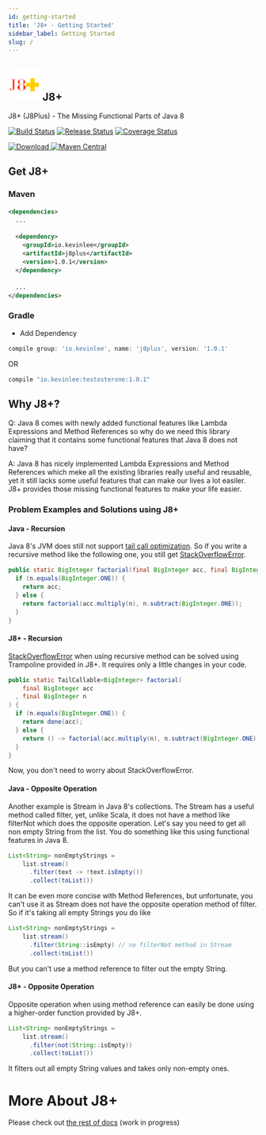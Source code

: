 ```yaml
---
id: getting-started
title: 'J8+ - Getting Started'
sidebar_label: Getting Started
slug: /
---
```


## ![](/img/j8plus-logo-64x64.png) J8+
J8+ (J8Plus) - The Missing Functional Parts of Java 8

[![Build Status](https://github.com/Kevin-Lee/j8plus/workflows/Build/badge.svg)](https://github.com/Kevin-Lee/j8plus/actions?workflow=Build)
[![Release Status](https://github.com/Kevin-Lee/j8plus/workflows/Release/badge.svg)](https://github.com/Kevin-Lee/j8plus/actions?workflow=Release) [![Coverage Status](https://coveralls.io/repos/Kevin-Lee/j8plus/badge.svg)](https://coveralls.io/r/Kevin-Lee/j8plus)

[![Download](https://api.bintray.com/packages/kevinlee/maven/j8plus/images/download.svg) ](https://bintray.com/kevinlee/maven/j8plus/_latestVersion)
[![Maven Central](https://maven-badges.herokuapp.com/maven-central/io.kevinlee/j8plus/badge.svg)](https://search.maven.org/artifact/io.kevinlee/j8plus)


## Get J8+

### Maven

```xml
<dependencies>
  ...

  <dependency>
    <groupId>io.kevinlee</groupId>
    <artifactId>j8plus</artifactId>
    <version>1.0.1</version>
  </dependency>

  ...
</dependencies>
```

### Gradle
* Add Dependency

```gradle
compile group: 'io.kevinlee', name: 'j8plus', version: '1.0.1'
```
  OR

```gradle
compile "io.kevinlee:testosterone:1.0.1"
```


## Why J8+?
Q: Java 8 comes with newly added functional features like Lambda Expressions and Method References so why do we need this library claiming that it contains some functional features that Java 8 does not have?

A: Java 8 has nicely implemented Lambda Expressions and Method References which meke all the existing libraries really useful and reusable, yet it still lacks some useful features that can make our lives a lot easiler. J8+ provides those missing functional features to make your life easier.

### Problem Examples and Solutions using J8+

#### Java - Recursion

Java 8's JVM does still not support [tail call optimization](http://en.wikipedia.org/wiki/Tail_call). So if you write a recursive method like the following one, you still get [StackOverflowError](http://docs.oracle.com/javase/8/docs/api/java/lang/StackOverflowError.html).

```java
public static BigInteger factorial(final BigInteger acc, final BigInteger n) {
  if (n.equals(BigInteger.ONE)) {
    return acc;
  } else {
    return factorial(acc.multiply(n), n.subtract(BigInteger.ONE));
  }
}
```

#### J8+ - Recursion
[StackOverflowError](http://docs.oracle.com/javase/8/docs/api/java/lang/StackOverflowError.html) when using recursive method can be solved using Trampoline provided in J8+. It requires only a little changes in your code.

```java
public static TailCallable<BigInteger> factorial(
    final BigInteger acc
  , final BigInteger n
) {
  if (n.equals(BigInteger.ONE)) {
    return done(acc);
  } else {
    return () -> factorial(acc.multiply(n), n.subtract(BigInteger.ONE));
  }
}
```
Now, you don't need to worry about StackOverflowError.

#### Java - Opposite Operation

Another example is Stream in Java 8's collections. The Stream has a useful method called filter, yet, unlike Scala, it does not have a method like filterNot which does the opposite operation. Let's say you need to get all non empty String from the list. You do something like this using functional features in Java 8.

```java
List<String> nonEmptyStrings =
    list.stream()
      .filter(text -> !text.isEmpty())
      .collect(toList())

```

It can be even more concise with Method References, but unfortunate, you can't use it as Stream does not have the opposite operation method of filter.  So if it's taking all empty Strings you do like

```java
List<String> nonEmptyStrings =
    list.stream()
      .filter(String::isEmpty) // no filterNot method in Stream
      .collect(toList())

```
But you can't use a method reference to filter out the empty String.

#### J8+ - Opposite Operation

Opposite operation when using method reference can easily be done using a higher-order function provided by J8+.

```java
List<String> nonEmptyStrings =
    list.stream()
      .filter(not(String::isEmpty))
      .collect(toList())

```
It filters out all empty String values and takes only non-empty ones.

# More About J8+
Please check out [the rest of docs](functions/funs) (work in progress)
